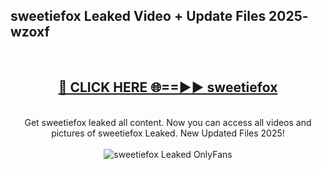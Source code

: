 <h2>sweetiefox Leaked Video + Update Files 2025- wzoxf</h2>
<br>
<div align="center">
<h2><a href="https://libra.edu.pl?sweetiefox" rel="nofollow">🔴 CLICK HERE 🌐==►► sweetiefox</a></h2>
<br>
Get sweetiefox leaked all content. Now you can access all videos and pictures of sweetiefox Leaked. New Updated Files 2025!
<br>
<br>
<a href="https://libra.edu.pl?sweetiefox" rel="nofollow" data-target="animated-image.originalLink"><img src="https://i.ibb.co.com/WyWwxjT/player-gif2.gif" alt="sweetiefox Leaked OnlyFans" style="max-width: 100%; display: inline-block;" data-target="animated-image.originalImage"></a>
</div>
<br>